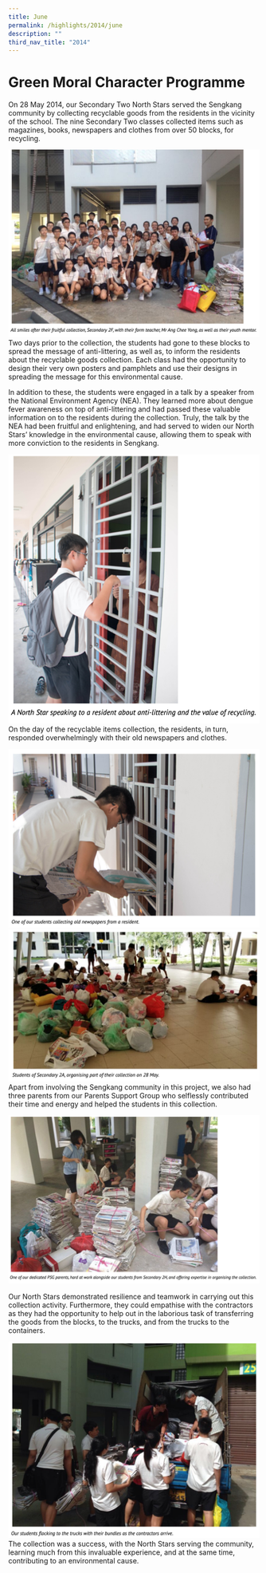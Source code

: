 ```yaml
---
title: June
permalink: /highlights/2014/june
description: ""
third_nav_title: "2014"
---
```

# Green Moral Character Programme

On 28 May 2014, our Secondary Two North Stars served the Sengkang community by collecting recyclable goods from the residents in the vicinity of the school. The nine Secondary Two classes collected items such as magazines, books, newspapers and clothes from over 50 blocks, for recycling.

![](/images/GMCP.png)
Two days prior to the collection, the students had gone to these blocks to spread the message of anti-littering, as well as, to inform the residents about the recyclable goods collection. Each class had the opportunity to design their very own posters and pamphlets and use their designs in spreading the message for this environmental cause.

In addition to these, the students were engaged in a talk by a speaker from the National Environment Agency (NEA). They learned more about dengue fever awareness on top of anti-littering and had passed these valuable information on to the residents during the collection. Truly, the talk by the NEA had been fruitful and enlightening, and had served to widen our North Stars’ knowledge in the environmental cause, allowing them to speak with more conviction to the residents in Sengkang.

![](/images/gmpc2.png)
On the day of the recyclable items collection, the residents, in turn, responded overwhelmingly with their old newspapers and clothes.

![](/images/gmpc3.png)
![](/images/gmpc4.png)
Apart from involving the Sengkang community in this project, we also had three parents from our Parents Support Group who selflessly contributed their time and energy and helped the students in this collection.

![](/images/gmpc5.png)

Our North Stars demonstrated resilience and teamwork in carrying out this collection activity. Furthermore, they could empathise with the contractors as they had the opportunity to help out in the laborious task of transferring the goods from the blocks, to the trucks, and from the trucks to the containers.

![](/images/gmpc6.png)
The collection was a success, with the North Stars serving the community, learning much from this invaluable experience, and at the same time, contributing to an environmental cause.